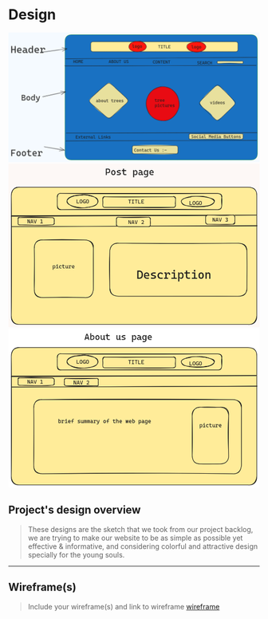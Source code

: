 # Design

![design](./img/p1.jpeg) ![post page](./img/p2.jpeg)
![about us page](./img/p3.jpeg)

## Project's design overview

> These designs are the sketch that we took from our project backlog, we are
> trying to make our website to be as simple as possible yet effective &
> informative, and considering colorful and attractive design specially for the
> young souls.

---

## Wireframe(s)

> Include your wireframe(s) and link to wireframe
> [wireframe](https://excalidraw.com/)

<!-- provide a link to your wireframe documenting on Figma, or wherever it is -->
